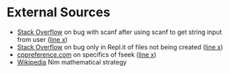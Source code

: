 # External Sources
* [Stack Overflow](https://stackoverflow.com/questions/8464620/program-doesnt-wait-for-user-input-with-scanfc-yn) on bug with scanf after using scanf to get string input from user ([line x]())
* [Stack Overflow](https://stackoverflow.com/questions/32674141/if-file-pointer-is-null-do-i-have-to-use-fclose-c) on bug only in Repl.it of files not being created ([line x]())
* [cppreference.com](https://en.cppreference.com/w/c/io/fseek) on specifics of fseek ([line x]())
* [Wikipedia](https://en.wikipedia.org/wiki/Nim#Proof_of_the_winning_formula) Nim mathematical strategy